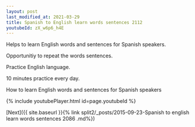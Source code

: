 ```yaml
---
layout: post
last_modified_at: 2021-03-29
title: Spanish to English learn words sentences 2112 
youtubeId: zX_w6p6_h4E
---
```

 
 
Helps to learn English words and sentences for Spanish speakers.

Opportunitiy to repeat the words sentences. 

Practice English language. 
 
10 minutes practice every day. 
 
How to learn English words and sentences for Spanish speakers 
 
{% include youtubePlayer.html id=page.youtubeId %}
 
 
[Next]({{ site.baseurl }}{% link  split2/_posts/2015-09-23-Spanish to english learn words sentences 2086 .md%})
 
